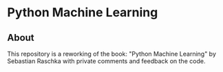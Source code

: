 # Python Machine Learning



## About

This repository is a reworking of the book: "Python Machine Learning" by Sebastian Raschka with private comments and feedback on the code.